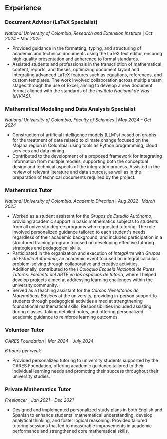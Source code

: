 ## Experience

### Document Advisor (LaTeX Specialist)  

*National University of Colombia, Research and Extension Institute* | *Oct 2024 – Mar 2025*

- Provided guidance in the formatting, typing, and structuring of academic and technical documents using the LaTeX text editor, ensuring high-quality presentation and adherence to formal standards.
- Assisted students and professionals in the transcription of mathematical content, reports, and theses, optimizing document layout and integrating advanced LaTeX features such as equations, references, and custom templates. The work involved collaboration across multiple team stages through the use of Excel, aiming to develop a new document format aligned with the standards of the *Instituto Nacional de Vías (INVIAS)*.


### Mathematical Modeling and Data Analysis Specialist  

*National University of Colombia, Faculty of Sciences* | *May 2024 – Oct 2024*  
 
- Construction of artificial intelligence models (LLM's) based on graphs for the treatment of data related to climate change focused on the Mojana region in Colombia: using tools as Python programming, cloud services and data mining.
- Contributed to the development of a proposed framework for integrating information from multiple models, supporting both the conceptual design and technical aspects of the integration process. Assisted in the review of relevant literature and data sources, as well as in the preparation of technical documents required by the project.  



### Mathematics Tutor  

*National University of Colombia, Academic Direction* | *Aug 2022– March 2025* 

- Worked as a student assistant for the *Grupos de Estudio Autónomo*, providing academic support in basic mathematics subjects to students from all university degree programs who requested tutoring. The role involved personalized guidance tailored to each student's needs, regardless of their academic background, and included participation in a structured training program focused on developing effective tutoring strategies and pedagogical skills.
- Participated in the organization and execution of *IntegrArte* with *Grupos de Estudio Autónomo*, an academic event focused on integral calculus problem-solving through collaborative and creative activities. Additionally, contributed to the *I Coloquio Escuela Nacional de Pares Tutores: Fomento del ARTE en los espacios de tutoría*, where I helped develop projects aimed at addressing learning challenges within the university community.
- Served as a teaching assistant for the *Cursos Nivelatorios de Matemáticas Básicas* at the university, providing in-person support to students through pedagogical activities aimed at strengthening foundational mathematical skills. Responsibilities included assisting during classes, taking detailed notes, and offering personalized academic guidance to reinforce learning outcomes.

### Volunteer Tutor  

*CARES Foundation* | *Mar 2024 - July 2024*

*6 hours per week*  

- Provided personalized tutoring to university students supported by the CARES Foundation, offering academic guidance tailored to their individual learning needs and promoting their success throughout their university studies.



### Private Mathematics Tutor  

*Freelancer* | *Jan 2021 - Dec 2021*  

- Designed and implemented personalized study plans in both English and Spanish to enhance students’ mathematical understanding, develop analytical thinking, and foster logical reasoning. Provided tailored tutoring sessions that led to measurable improvements in academic performance and strengthened core mathematical skills. 